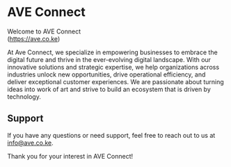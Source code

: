# AVE Connect

Welcome to AVE Connect <br>
(https://ave.co.ke)

At Ave Connect, we specialize in empowering businesses to embrace the digital future and thrive in the ever-evolving digital landscape. With our innovative solutions and strategic expertise, we help organizations across industries unlock new opportunities, drive operational efficiency, and deliver exceptional customer experiences. We are passionate about turning ideas into work of art and strive to build an ecosystem that is driven by technology.


## Support

If you have any questions or need support, feel free to reach out to us at info@ave.co.ke.

Thank you for your interest in AVE Connect!



